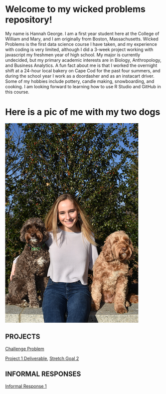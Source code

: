 
# Welcome to my wicked problems repository!
My name is Hannah George. I am a first year student here at the College of William and Mary, and I am originally from Boston, Massachusetts. Wicked Problems is the first data science course I have taken, and my experience with coding is very limited, although I did a 3-week project working with javascript my freshmen year of high school. My major is currently undecided, but my primary academic interests are in Biology, Anthropology, and Business Analytics. A fun fact about me is that I worked the overnight shift at a 24-hour local bakery on Cape Cod for the past four summers, and during the school year I work as a doordasher and as an instacart driver. Some of my hobbies include pottery, candle making, snowboarding, and cooking. I am looking forward to learning how to use R Studio and GitHub in this course. 

# Here is a pic of me with my two dogs
![](hgmc.png)



## PROJECTS
[Challenge Problem](https://hannahgeorge-wickedproblems.github.io/data100repository/hgchallengeproblem.html)

[Project 1 Deliverable](https://hannahgeorge-wickedproblems.github.io/data100repository/Project1.html), [Stretch Goal 2](https://hannahgeorge-wickedproblems.github.io/data100repository/StretchGoal2.html)


## INFORMAL RESPONSES 
[Informal Response 1](https://hannahgeorge-wickedproblems.github.io/data100repository/InformalResponse1.html)




